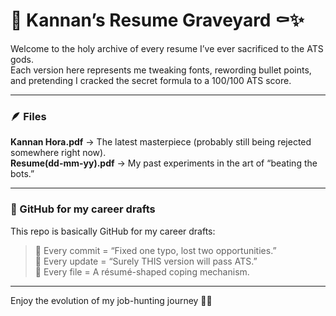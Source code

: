 # 📄 Kannan’s Resume Graveyard ⚰️✨  

Welcome to the holy archive of every resume I’ve ever sacrificed to the ATS gods.  
Each version here represents me tweaking fonts, rewording bullet points, and pretending I cracked the secret formula to a 100/100 ATS score.  

---

### 🪶 Files
**Kannan Hora.pdf** → The latest masterpiece (probably still being rejected somewhere right now).  
**Resume(dd-mm-yy).pdf** → My past experiments in the art of “beating the bots.”  

---

### 🧠 GitHub for my career drafts
This repo is basically GitHub for my career drafts:  

> 💬 Every commit = “Fixed one typo, lost two opportunities.”  
> 📝 Every update = “Surely THIS version will pass ATS.”  
> 📁 Every file = A résumé-shaped coping mechanism.  

---

Enjoy the evolution of my job-hunting journey 🎢💼
